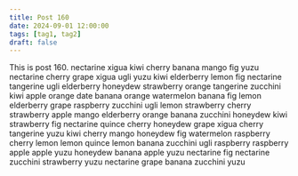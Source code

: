 ```yaml
---
title: Post 160
date: 2024-09-01 12:00:00
tags: [tag1, tag2]
draft: false
---
```

This is post 160.
nectarine
xigua
kiwi
cherry
banana
mango
fig
yuzu
nectarine
cherry
grape
xigua
ugli
yuzu
kiwi
elderberry
lemon
fig
nectarine
tangerine
ugli
elderberry
honeydew
strawberry
orange
tangerine
zucchini
kiwi
apple
orange
date
banana
orange
watermelon
banana
fig
lemon
elderberry
grape
raspberry
zucchini
ugli
lemon
strawberry
cherry
strawberry
apple
mango
elderberry
orange
banana
zucchini
honeydew
kiwi
strawberry
fig
nectarine
quince
cherry
honeydew
grape
xigua
cherry
tangerine
yuzu
kiwi
cherry
mango
honeydew
fig
watermelon
raspberry
cherry
lemon
lemon
quince
lemon
banana
zucchini
ugli
raspberry
raspberry
apple
apple
yuzu
honeydew
banana
apple
yuzu
nectarine
fig
nectarine
zucchini
strawberry
yuzu
nectarine
grape
banana
zucchini
yuzu
